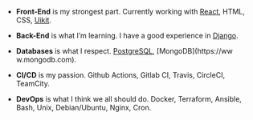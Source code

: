 - **Front-End** is my strongest part. Currently working with [React](https://github.com/facebook/react/),  HTML, CSS, [Uikit](https://getuikit.com/docs/).
  
- **Back-End** is what I’m learning. I have a good experience in [Django](https://github.com/django/).
  
- **Databases** is what I respect. [PostgreSQL](https://www.postgresql.org), [MongoDB](https://ww w.mongodb.com).
  
- **CI/CD** is my passion. Github Actions, Gitlab CI, Travis, CircleCI, TeamCity.
  
- **DevOps** is what I think we all should do. Docker, Terraform, Ansible, Bash, Unix, Debian/Ubuntu, Nginx, Cron.
